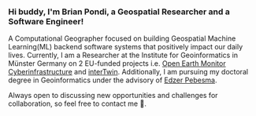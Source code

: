 ### Hi buddy, I'm Brian Pondi, a Geospatial Researcher and a Software Engineer!

A Computational Geographer focused on building Geospatial Machine Learning(ML) backend software systems that positively impact our daily lives. Currently, I am a Researcher at the Institute for Geoinformatics in Münster Germany on 2 EU-funded projects i.e. [Open Earth Monitor Cyberinfrastructure](https://earthmonitor.org/) and [interTwin](https://www.intertwin.eu/). Additionally, I am pursuing my doctoral degree in Geoinformatics under the advisory of [Edzer Pebesma](https://github.com/edzer).

Always open to discussing new opportunities and challenges for collaboration, so feel free to contact me 🙂.
